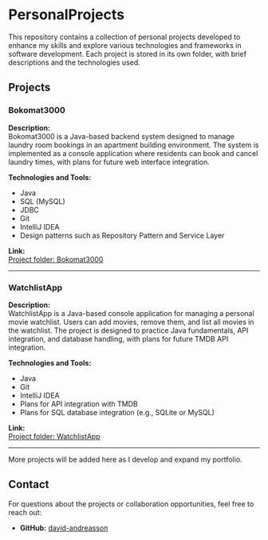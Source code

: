 # PersonalProjects

This repository contains a collection of personal projects developed to enhance my skills and explore various technologies and frameworks in software development. Each project is stored in its own folder, with brief descriptions and the technologies used.

## Projects

### Bokomat3000
**Description:**  
Bokomat3000 is a Java-based backend system designed to manage laundry room bookings in an apartment building environment. The system is implemented as a console application where residents can book and cancel laundry times, with plans for future web interface integration.

**Technologies and Tools:**  
- Java
- SQL (MySQL)
- JDBC
- Git
- IntelliJ IDEA
- Design patterns such as Repository Pattern and Service Layer

**Link:**  
[Project folder: Bokomat3000](./Bokomat3000)

---

### WatchlistApp
**Description:**  
WatchlistApp is a Java-based console application for managing a personal movie watchlist. Users can add movies, remove them, and list all movies in the watchlist. The project is designed to practice Java fundamentals, API integration, and database handling, with plans for future TMDB API integration.

**Technologies and Tools:**  
- Java
- Git
- IntelliJ IDEA
- Plans for API integration with TMDB
- Plans for SQL database integration (e.g., SQLite or MySQL)

**Link:**  
[Project folder: WatchlistApp](./WatchlistApp)

---

More projects will be added here as I develop and expand my portfolio.

## Contact
For questions about the projects or collaboration opportunities, feel free to reach out:
- **GitHub:** [david-andreasson](https://github.com/david-andreasson)
